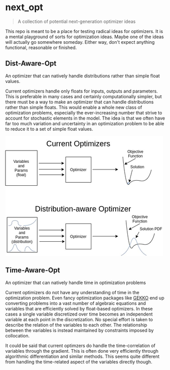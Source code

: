 # next_opt
> A collection of potential next-generation optimizer ideas

This repo is meant to be a place for testing radical ideas for optimizers. It is a mental playground of sorts for optimization ideas. Maybe one of the ideas will actually go somewhere someday. Either way, don't expect anything functional, reasonable or finished.

## Dist-Aware-Opt
An optimizer that can natively handle distributions rather than simple float values.

Current optimizers handle only floats for inputs, outputs and parameters. This is preferable in many cases and certainly computationally simpler, but there must be a way to make an optimizer that can handle distributions rather than simple floats. This would enable a whole new class of optimization problems, especially the ever-increasing number that strive to account for stochastic elements in the model. The idea is that we often have far too much variation and uncertainty in an optimization problem to be able to reduce it to a set of simple float values. 

![](dist-aware.jpg)

## Time-Aware-Opt
An optimizer that can natively handle time in optimization problems

Current optimizers do not have any understanding of time in the optimization problem. Even fancy optimization packages like [GEKKO](https://gekko.readthedocs.io/en/latest/) end up converting problems into a vast number of algebraic equations and variables that are efficiently solved by float-based optimizers. In these cases a single variable discretized over time becomes an independent variable at each point in the discretization. No special effort is taken to describe the relation of the variables to each other. The relationship between the variables is instead maintained by constraints imposed by collocation.

It could be said that current optimzers do handle the time-correlation of variables through the gradient. This is often done very efficiently through algorithmic differentiation and similar methods. This seems quite different from handling the time-related aspect of the variables directly though.
